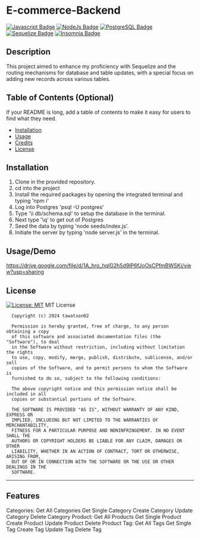 # E-commerce-Backend
[![Javascript Badge](https://img.shields.io/badge/JavaScript-F7DF1E?logo=javascript&logoColor=000&style=for-the-badge)]() [![NodeJs Badge](https://img.shields.io/badge/NodeJs-339933?logo=node.js&logoColor=FFF&style=for-the-badge)]() [![PostgreSQL Badge](https://img.shields.io/badge/PostgreSQL-4169E1?logo=postgresql&logoColor=FFF&style=for-the-badge)]() [![Sequelize Badge](https://img.shields.io/badge/Sequelize-52B0E7?logo=sequelize&logoColor=FFF&style=for-the-badge)]() [![Insomnia Badge](https://img.shields.io/badge/Insomnia-4000BF?logo=insomnia&logoColor=FFF&style=for-the-badge)]()

## Description

This project aimed to enhance my proficiency with Sequelize and the routing mechanisms for database and table updates,
 with a special focus on adding new records across various tables.


## Table of Contents (Optional)

If your README is long, add a table of contents to make it easy for users to find what they need.

- [Installation](#installation)
- [Usage](#usage)
- [Credits](#credits)
- [License](#license)

## Installation

1. Clone in the provided repository.
2. cd into the project
3. Install the required packages by opening the integrated terminal and typing 'npm i'
4. Log into Postgres 'psql -U postgres'
5. Type '\i db/schema.sql' to setup the database in the terminal.
6. Next type '\q' to get out of Postgres
7. Seed the data by typing 'node seeds/index.js'.
8. Initiate the server by typing 'node server.js' in the terminal.

## Usage/Demo

https://drive.google.com/file/d/1A_hro_hqlG2h5d9IP6fJoOsCPfmBWSKi/view?usp=sharing


## License

[![License: MIT](https://img.shields.io/badge/License-MIT-yellow.svg)](https://opensource.org/licenses/MIT)
  MIT License

      Copyright (c) 2024 tawatson02
      
      Permission is hereby granted, free of charge, to any person obtaining a copy
      of this software and associated documentation files (the "Software"), to deal
      in the Software without restriction, including without limitation the rights
      to use, copy, modify, merge, publish, distribute, sublicense, and/or sell
      copies of the Software, and to permit persons to whom the Software is
      furnished to do so, subject to the following conditions:
      
      The above copyright notice and this permission notice shall be included in all
      copies or substantial portions of the Software.
      
      THE SOFTWARE IS PROVIDED "AS IS", WITHOUT WARRANTY OF ANY KIND, EXPRESS OR
      IMPLIED, INCLUDING BUT NOT LIMITED TO THE WARRANTIES OF MERCHANTABILITY,
      FITNESS FOR A PARTICULAR PURPOSE AND NONINFRINGEMENT. IN NO EVENT SHALL THE
      AUTHORS OR COPYRIGHT HOLDERS BE LIABLE FOR ANY CLAIM, DAMAGES OR OTHER
      LIABILITY, WHETHER IN AN ACTION OF CONTRACT, TORT OR OTHERWISE, ARISING FROM,
      OUT OF OR IN CONNECTION WITH THE SOFTWARE OR THE USE OR OTHER DEALINGS IN THE
      SOFTWARE.
---

## Features

Categories: 
            Get All Categories
            Get Single Category
            Create Category
            Update Category
            Delete Category
Product: 
            Get All Products
            Get Single Product
            Create Product
            Update Product
            Delete Product
Tag: 
            Get All Tags
            Get Single Tag
            Create Tag
            Update Tag
            Delete Tag



